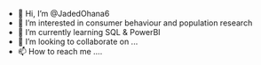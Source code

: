- 👋 Hi, I’m @JadedOhana6
- 👀 I’m interested in consumer behaviour and population research
- 🌱 I’m currently learning SQL & PowerBI
- 💞️ I’m looking to collaborate on ...
- 📫 How to reach me ....

<!---
JadedOhana6/JadedOhana6 is a ✨ special ✨ repository because its `README.md` (this file) appears on your GitHub profile.
You can click the Preview link to take a look at your changes.
--->
